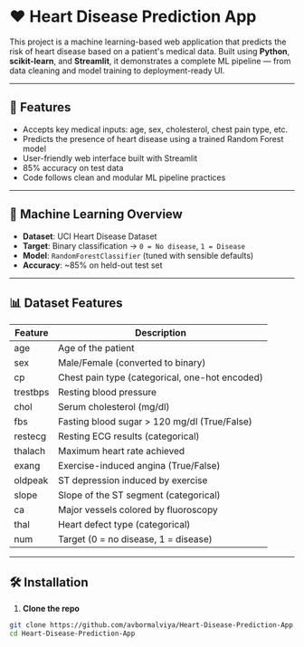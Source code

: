 # ❤️ Heart Disease Prediction App

This project is a machine learning-based web application that predicts the risk of heart disease based on a patient's medical data. Built using **Python**, **scikit-learn**, and **Streamlit**, it demonstrates a complete ML pipeline — from data cleaning and model training to deployment-ready UI.

---

## 📌 Features

- Accepts key medical inputs: age, sex, cholesterol, chest pain type, etc.
- Predicts the presence of heart disease using a trained Random Forest model
- User-friendly web interface built with Streamlit
- 85% accuracy on test data
- Code follows clean and modular ML pipeline practices

---

## 🧠 Machine Learning Overview

- **Dataset**: UCI Heart Disease Dataset
- **Target**: Binary classification → `0 = No disease`, `1 = Disease`
- **Model**: `RandomForestClassifier` (tuned with sensible defaults)
- **Accuracy**: ~85% on held-out test set

---

## 📊 Dataset Features

| Feature     | Description                                      |
|-------------|--------------------------------------------------|
| age         | Age of the patient                               |
| sex         | Male/Female (converted to binary)                |
| cp          | Chest pain type (categorical, one-hot encoded)   |
| trestbps    | Resting blood pressure                           |
| chol        | Serum cholesterol (mg/dl)                        |
| fbs         | Fasting blood sugar > 120 mg/dl (True/False)     |
| restecg     | Resting ECG results (categorical)                |
| thalach     | Maximum heart rate achieved                      |
| exang       | Exercise-induced angina (True/False)             |
| oldpeak     | ST depression induced by exercise                |
| slope       | Slope of the ST segment (categorical)            |
| ca          | Major vessels colored by fluoroscopy             |
| thal        | Heart defect type (categorical)                  |
| num         | Target (0 = no disease, 1 = disease)             |

---

## 🛠️ Installation

1. **Clone the repo**
```bash
git clone https://github.com/avbormalviya/Heart-Disease-Prediction-App.git
cd Heart-Disease-Prediction-App
